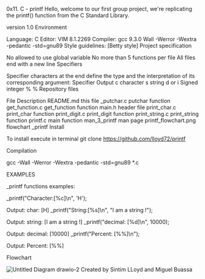 0x11. C - printf
Hello, welcome to our first group project, we're replicating the printf() function from the C Standard Library.

version 1.0
Environment

Language: C
Editor: VIM 8.1.2269
Compiler: gcc 9.3.0
Wall -Werror -Wextra -pedantic -std=gnu89
Style guidelines: [Betty style]
Project specification

No allowed to use global variable
No more than 5 functions per file
All files end with a new line
Specifiers

Specifier characters at the end define the type and the interpretation of its corresponding argument:
Specifier	Output
c	character
s	string
d or i	Signed integer
%	%
Repository files

File	Description
README.md	this file
_putchar.c	putchar function
get_function.c	get_function function
main.h	header file
print_char.c	print_char function
print_digit.c	print_digit function
print_string.c	print_string function
printf.c	main function
man_3_printf	man page
printf_flowchart.png	flowchart _printf
Install

To install execute in terminal git clone https://github.com/lloyd72/printf

Compilation

gcc -Wall -Werror -Wextra -pedantic -std=gnu89 *.c

EXAMPLES

_printf functions examples:

_printf("Character:[%c]\n", 'H');

Output: char: [H]
_printf("String:[%s]\n", "I am a string !");

Output: string: [I am a string !]
_printf("decimal: [%d]\n", 10000);

Output: decimal: [10000]
_printf("Percent: [%%]\n");

Output: Percent: [%%]

Flowchart 

![Untitled Diagram drawio-2](https://user-images.githubusercontent.com/122834454/227739331-b03202b0-7118-41ac-9347-be8ce14557e2.png)
Created by Sintim LLoyd and Miguel Buassa
